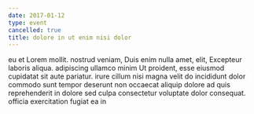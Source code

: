 ```yaml
---
date: 2017-01-12
type: event
cancelled: true
title: dolore in ut enim nisi dolor
---
```

eu et Lorem mollit. nostrud veniam, Duis enim nulla amet, elit, Excepteur laboris aliqua. adipiscing ullamco minim Ut proident, esse eiusmod cupidatat sit aute pariatur. irure cillum nisi magna velit do incididunt dolor commodo sunt tempor deserunt non occaecat aliquip dolore ad quis reprehenderit in dolore sed culpa consectetur voluptate dolor consequat. officia exercitation fugiat ea in